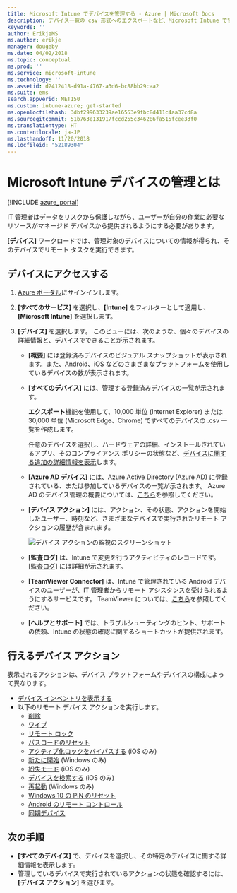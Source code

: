 ```yaml
---
title: Microsoft Intune でデバイスを管理する - Azure | Microsoft Docs
description: デバイス一覧の csv 形式へのエクスポートなど、Microsoft Intune で管理するデバイスを確認します。また、Azure Active Directory に参加しているデバイスを表示したり、TeamViewer Connector を使用して IT 管理者がリモートで Android デバイスのトラブルシューティングを行えるようにしたり、デバイスで実行できるすべての操作を表示します。
keywords: ''
author: ErikjeMS
ms.author: erikje
manager: dougeby
ms.date: 04/02/2018
ms.topic: conceptual
ms.prod: ''
ms.service: microsoft-intune
ms.technology: ''
ms.assetid: d2412418-d91a-4767-a3d6-bc88bb29caa2
ms.suite: ems
search.appverid: MET150
ms.custom: intune-azure; get-started
ms.openlocfilehash: 3dbf299633239ae16553e9fbc8d411c4aa37cd8a
ms.sourcegitcommit: 51b763e131917fccd255c346286fa515fcee33f0
ms.translationtype: HT
ms.contentlocale: ja-JP
ms.lasthandoff: 11/20/2018
ms.locfileid: "52189304"
---
```

# <a name="what-is-microsoft-intune-device-management"></a>Microsoft Intune デバイスの管理とは

[!INCLUDE [azure_portal](./includes/azure_portal.md)]

IT 管理者はデータをリスクから保護しながら、ユーザーが自分の作業に必要なリソースがマネージド デバイスから提供されるようにする必要があります。

**[デバイス]** ワークロードでは、管理対象のデバイスについての情報が得られ、そのデバイスでリモート タスクを実行できます。

## <a name="get-to-your-devices"></a>デバイスにアクセスする

1. [Azure ポータル](https://portal.azure.com)にサインインします。
2. **[すべてのサービス]** を選択し、**[Intune]** をフィルターとして適用し、**[Microsoft Intune]** を選択します。
3. **[デバイス]** を選択します。 このビューには、次のような、個々のデバイスの詳細情報と、デバイスでできることが示されます。

   - **[概要]** には登録済みデバイスのビジュアル スナップショットが表示されます。また、Android、iOS などのさまざまなプラットフォームを使用しているデバイスの数が表示されます。
   - **[すべてのデバイス]** には、管理する登録済みデバイスの一覧が示されます。

     **エクスポート**機能を使用して、10,000 単位 (Internet Explorer) または 30,000 単位 (Microsoft Edge、Chrome) ですべてのデバイスの .csv 一覧を作成します。

     任意のデバイスを選択し、ハードウェアの詳細、インストールされているアプリ、そのコンプライアンス ポリシーの状態など、[デバイスに関する追加の詳細情報を表示](device-inventory.md)します。

   - **[Azure AD デバイス]** には、Azure Active Directory (Azure AD) に登録されている、または参加しているデバイスの一覧が示されます。 Azure AD のデバイス管理の概要については、[こちら](https://docs.microsoft.com/azure/active-directory/device-management-introduction)を参照してください。
   - **[デバイス アクション]** には、アクション、その状態、アクションを開始したユーザー、時刻など、さまざまなデバイスで実行されたリモート アクションの履歴が含まれます。

     ![デバイス アクションの監視のスクリーンショット](./media/monitor-device-actions.png)

   - **[監査ログ]** は、Intune で変更を行うアクティビティのレコードです。 [[監査ログ]](monitor-audit-logs.md) には詳細が示されます。
   - **[TeamViewer Connector]** は、Intune で管理されている Android デバイスのユーザーが、IT 管理者からリモート アシスタンスを受けられるようにするサービスです。 TeamViewer については、[こちら](device-profile-android-teamviewer.md)を参照してください。
   - **[ヘルプとサポート]** では、トラブルシューティングのヒント、サポートの依頼、Intune の状態の確認に関するショートカットが提供されます。

## <a name="available-device-actions"></a>行えるデバイス アクション
表示されるアクションは、デバイス プラットフォームやデバイスの構成によって異なります。

- [デバイス インベントリを表示する](device-inventory.md)
- 以下のリモート デバイス アクションを実行します。
    - [削除](devices-wipe.md#retire)
    - [ワイプ](devices-wipe.md#wipe)
    - [リモート ロック](device-remote-lock.md)
    - [パスコードのリセット](device-passcode-reset.md)
    - [アクティブ化ロックをバイパスする](device-activation-lock-bypass.md) (iOS のみ)
    - [新たに開始](device-fresh-start.md) (Windows のみ)
    - [紛失モード](device-lost-mode.md) (iOS のみ)
    - [デバイスを検索する](device-locate.md) (iOS のみ)
    - [再起動](device-restart.md) (Windows のみ)
    - [Windows 10 の PIN のリセット](device-windows-pin-reset.md)
    - [Android のリモート コントロール](device-profile-android-teamviewer.md)
    - [同期デバイス](device-sync.md)

## <a name="next-steps"></a>次の手順

- **[すべてのデバイス]** で、デバイスを選択し、その特定のデバイスに関する詳細情報を表示します。
- 管理しているデバイスで実行されているアクションの状態を確認するには、**[デバイス アクション]** を選びます。
